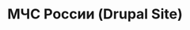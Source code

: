 ---
title: МЧС России (Drupal Site)
category: Web Desing
category_slug: f-webd f-wdev
type: gallery
image: assets/img/works/caribank/caribank_cover.jpg
gallery: assets/img/works/caribank/00_Home Caribbean Development Bank_00.jpg,assets/img/works/caribank/01_Home Caribbean Development Bank_01.jpg,assets/img/works/caribank/02_Home Caribbean Development Bank_02.jpg,assets/img/works/caribank/03_Home Caribbean Development Bank_03.jpg,assets/img/works/caribank/04_Home Caribbean Development Bank_04.jpg,assets/img/works/caribank/05_About Us Caribbean Development Bank.jpg,assets/img/works/caribank/06_Sectors & Themes Caribbean Development Bank_02.jpg,assets/img/works/caribank/07_Sectors & Themes Caribbean Development Bank_01.jpg,assets/img/works/caribank/08_Resource Library Caribbean Development Bank.jpg,assets/img/works/caribank/09_Programmes Caribbean Development Bank.jpg,assets/img/works/caribank/10_Procurement Caribbean Development Bank.jpg,assets/img/works/caribank/11_Policies & Strategies Caribbean Development Bank.jpg,assets/img/works/caribank/12_Our Work Caribbean Development Bank.jpg,assets/img/works/caribank/13_Non-Borrowing Members Caribbean Development Bank.jpg,assets/img/works/caribank/14_News & Events Caribbean Development Bank.jpg,assets/img/works/caribank/15_Investors Caribbean Development Bank.jpg,assets/img/works/caribank/16_Evaluation Caribbean Development Bank.jpg,assets/img/works/caribank/17_Corporate Governance Caribbean Development Bank.jpg,assets/img/works/caribank/18_Contact Us Caribbean Development Bank.jpg,assets/img/works/caribank/19_Careers Caribbean Development Bank_02.jpg,assets/img/works/caribank/20_Careers Caribbean Development Bank_01.jpg,assets/img/works/caribank/21_Borrowing Members Caribbean Development Bank.jpg,assets/img/works/caribank/22_Bank Organisation Caribbean Development Bank.jpg,assets/img/works/caribank/23_Bank History Caribbean Development Bank.jpg,assets/img/works/caribank/caribank_cover.jpg,assets/img/works/caribank/caribank_slider.gif
---